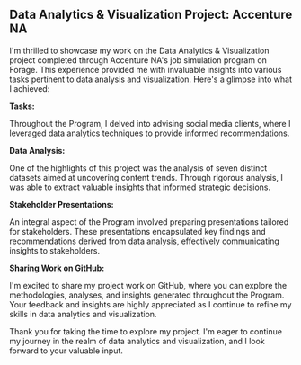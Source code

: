 ## Data Analytics & Visualization Project: Accenture NA

I'm thrilled to showcase my work on the Data Analytics & Visualization project completed through Accenture NA's job simulation program on Forage. This experience provided me with invaluable insights into various tasks pertinent to data analysis and visualization. Here's a glimpse into what I achieved:

**Tasks:**

Throughout the Program, I delved into advising social media clients, where I leveraged data analytics techniques to provide informed recommendations.

**Data Analysis:**

One of the highlights of this project was the analysis of seven distinct datasets aimed at uncovering content trends. Through rigorous analysis, I was able to extract valuable insights that informed strategic decisions.

**Stakeholder Presentations:**

An integral aspect of the Program involved preparing presentations tailored for stakeholders. These presentations encapsulated key findings and recommendations derived from data analysis, effectively communicating insights to stakeholders.

**Sharing Work on GitHub:**

I'm excited to share my project work on GitHub, where you can explore the methodologies, analyses, and insights generated throughout the Program. Your feedback and insights are highly appreciated as I continue to refine my skills in data analytics and visualization.

Thank you for taking the time to explore my project. I'm eager to continue my journey in the realm of data analytics and visualization, and I look forward to your valuable input.
